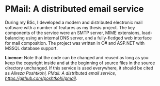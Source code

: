# PMail: A distributed email service

During my BSc, I developed a modern and distributed electronic mail software with a number of features as my thesis project. The key components of the service were an SMTP server, MIME extensions, load-balancing using an internal DNS server, and a fully-fledged web interface for mail composition. The project was written in C# and ASP.NET with MSSQL database support.

**Licence:** Note that the code can be changed and reused as long as you keep the copyright inside and at the beginning of source files in the source directory unchanged. If this service is used everywhere, it should be cited as _Alireza Poshtkohi, PMail: A distributed email service, <https://github.com/poshtkohi/pmail>_.
